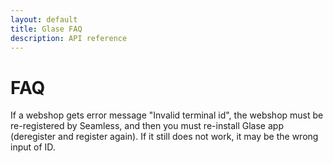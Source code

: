 ```yaml
---
layout: default
title: Glase FAQ
description: API reference
---
```


# FAQ

If a webshop gets error message "Invalid terminal id", the webshop must be re-registered by Seamless, and then you must re-install Glase app (deregister and register again). If it still does not work, it may be the wrong input of ID. 

